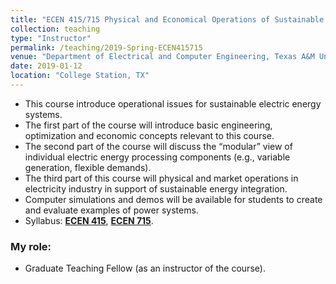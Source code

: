 ```yaml
---
title: "ECEN 415/715 Physical and Economical Operations of Sustainable Energy Systems, Spring 2019"
collection: teaching
type: "Instructor"
permalink: /teaching/2019-Spring-ECEN415715
venue: "Department of Electrical and Computer Engineering, Texas A&M University"
date: 2019-01-12
location: "College Station, TX"
---
```


- This course introduce operational issues for sustainable electric energy systems.
- The first part of the course will introduce basic engineering, optimization and economic concepts relevant to this course. 
- The second part of the course will discuss the “modular” view of individual electric energy processing components (e.g., variable generation, flexible demands).
- The third part of this course will physical and market operations in electricity industry in support of sustainable energy integration.
- Computer simulations and demos will be available for students to create and evaluate examples of power systems. 
- Syllabus: [<b>ECEN 415</b>](http://xb00dx.github.io/files/Spring2019_ECEN415.pdf), [<b>ECEN 715</b>](http://xb00dx.github.io/files/Spring2019_ECEN715.pdf).

### My role:
- Graduate Teaching Fellow (as an instructor of the course).
